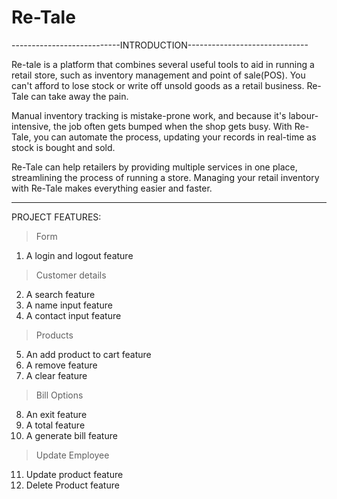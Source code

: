 # Re-Tale

---------------------------INTRODUCTION------------------------------


Re-tale is a platform that combines several useful tools to aid in running a retail store, such as inventory management and point of sale(POS). You can't afford to lose stock or write off unsold goods as a retail business. Re-Tale can take away the pain.

Manual inventory tracking is mistake-prone work, and because it's labour-intensive, the job often gets bumped when the shop gets busy. With Re-Tale, you can automate the process, updating your records in real-time as stock is bought and sold. 

Re-Tale can help retailers by providing multiple services in one place, streamlining the process of running a store. Managing your retail inventory with Re-Tale makes everything easier and faster.

**************************************************************************
PROJECT FEATURES:
>Form

  1. A login and logout feature

>Customer details

  2. A search feature
  3. A name input feature
  4. A contact input feature
     
>Products

  5. An add product to cart feature
  6. A remove feature
  7. A clear feature
     
>Bill Options

   8. An exit feature
   9. A total feature
   10. A generate bill feature
  
>Update Employee

   11. Update product feature
  12. Delete Product feature
